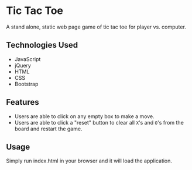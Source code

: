 # Tic Tac Toe

A stand alone, static web page game of tic tac toe for player vs. computer. 

## Technologies Used

* JavaScript
* jQuery
* HTML
* CSS
* Bootstrap

## Features

* Users are able to click on any empty box to make a move.   
* Users are able to click a "reset" button to clear all `X`'s and `O`'s from the board and restart the game.

## Usage

Simply run index.html in your browser and it will load the application.










